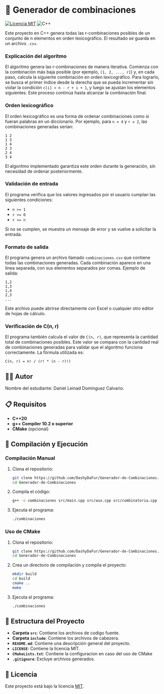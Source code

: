 # 🦊 Generador de combinaciones

[![Licencia MIT](https://img.shields.io/badge/Licencia-MIT-blue.svg)](LICENSE) ![C++](https://img.shields.io/badge/C++-20-%2300599C?logo=c%2B%2B)

Este proyecto en C++ genera todas las r-combinaciones posibles de un conjunto de n elementos en orden lexicográfico. El resultado se guarda en un archivo `.csv`.

### Explicación del algoritmo

El algoritmo genera las r-combinaciones de manera iterativa. Comienza con la combinación más baja posible (por ejemplo, `[1, 2, ..., r]`) y, en cada paso, calcula la siguiente combinación en orden lexicográfico. Para lograrlo, se busca el primer índice desde la derecha que se pueda incrementar sin violar la condición `c[i] < n - r + i + 1`, y luego se ajustan los elementos siguientes. Este proceso continúa hasta alcanzar la combinación final.

### Orden lexicográfico

El orden lexicográfico es una forma de ordenar combinaciones como si fueran palabras en un diccionario. Por ejemplo, para `n = 4` y `r = 2`, las combinaciones generadas serían:

```
1 2
1 3
1 4
2 3
2 4
3 4
```

El algoritmo implementado garantiza este orden durante la generación, sin necesidad de ordenar posteriormente.

### Validación de entrada

El programa verifica que los valores ingresados por el usuario cumplan las siguientes condiciones:

- `n >= 1`
- `r >= 0`
- `r <= n`

Si no se cumplen, se muestra un mensaje de error y se vuelve a solicitar la entrada.

### Formato de salida

El programa genera un archivo llamado `combinaciones.csv` que contiene todas las combinaciones generadas. Cada combinación aparece en una línea separada, con sus elementos separados por comas. Ejemplo de salida:

```
1,2
1,3
1,4
2,3
...
```

Este archivo puede abrirse directamente con Excel o cualquier otro editor de hojas de cálculo.

### Verificación de C(n, r)

El programa también calcula el valor de `C(n, r)`, que representa la cantidad total de combinaciones posibles. Este valor se compara con la cantidad real de combinaciones generadas para validar que el algoritmo funciona correctamente. La fórmula utilizada es:

```
C(n, r) = n! / (r! * (n - r)!)
```


## 👨‍💻 Autor

Nombre del estudiante: Daniel Leinad Dominguez Calvario.


## 📋 Requisitos

- **C++20**
- **g++ Compiler 10.2 o superior**
- **CMake** (opcional)

## 🔽 Compilación y Ejecución

### Compilación Manual
1. Clona el repositorio:
   ```bash
   git clone https://github.com/DashyDaFur/Generador-de-Combinaciones.git
   cd Generador-de-Combinaciones
   ```
2. Compila el código:
   ```bash
   g++ -o combinaciones src/main.cpp src/aux.cpp src/combinatoria.cpp -std=c++20
   ```
3. Ejecuta el programa:
   ```bash
   ./combinaciones
   ```

### Uso de CMake
1. Clona el repositorio:
   ```bash
   git clone https://github.com/DashyDaFur/Generador-de-Combinaciones.git
   cd Generador-de-Combinaciones
   ```

2. Crea un directorio de compilación y compila el proyecto:
   ```bash
   mkdir build
   cd build
   cmake ..
   make
   ```
3. Ejecuta el programa:
   ```bash
   ./combinaciones
   ```
	

## 🌳 Estructura del Proyecto  
- **Carpeta `src`**: Contiene los archivos de codigo fuente.  
- **Carpeta `include`**: Contiene los archivos de cabezera.  
- **`README.md`**: Contiene una descripción general del proyecto.
- **`LICENSE`**: Contiene la licencia MIT.
- **`CMakeLists.txt`**: Contiene la configuracion en caso del uso de CMake
- **`.gitignore`**: Excluye archivos generados.

## 📜 Licencia  
Este proyecto está bajo la licencia [MIT](LICENSE).
